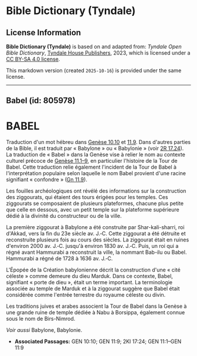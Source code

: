 # Bible Dictionary (Tyndale)

## License Information

**Bible Dictionary (Tyndale)** is based on and adapted from: _Tyndale Open Bible Dictionary_, [Tyndale House Publishers](https://tyndaleopenresources.com/), 2023, which is licensed under a [CC BY-SA 4.0 license](https://creativecommons.org/licenses/by-sa/4.0/legalcode.en).

This markdown version (created `2025-10-16`) is provided under the same license.



--------------------------------

## Babel (id: 805978)

BABEL
=====

Traduction d'un mot hébreu dans [Genèse 10\.10](https://ref.ly/Gen10:10) et [11\.9](https://ref.ly/Gen11:9). Dans d'autres parties de la Bible, il est traduit par « Babylone » ou « Babylonie » (voir [2R 17\.24](https://ref.ly/2Kgs17:24)). La traduction de « Babel » dans la Genèse vise à relier le nom au contexte culturel précoce de [Genèse 11\.1–9](https://ref.ly/Gen11:1-Gen11:9), en particulier l'histoire de la Tour de Babel. Cette traduction relie également l'incident de la Tour de Babel à l'interprétation populaire selon laquelle le nom Babel provient d'une racine signifiant « confondre » ([Gn 11\.9](https://ref.ly/Gen11:9)).

Les fouilles archéologiques ont révélé des informations sur la construction des ziggourats, qui étaient des tours érigées pour les temples. Ces ziggourats se composaient de plusieurs plateformes, chacune plus petite que celle en dessous, avec un petit temple sur la plateforme supérieure dédié à la divinité du constructeur ou de la ville.

La première ziggourat à Babylone a été construite par Shar\-kali\-sharri, roi d'Akkad, vers la fin du 23e siècle av. J.‑C. Cette ziggourat a été détruite et reconstruite plusieurs fois au cours des siècles. La ziggourat était en ruines d'environ 2000 av. J.‑C. jusqu'à environ 1830 av. J.‑C. Puis, un roi qui a régné avant Hammurabi a reconstruit la ville, la nommant Bab\-ilu ou Babel. Hammurabi a régné de 1728 à 1636 av. J.‑C.

L'Épopée de la Création babylonienne décrit la construction d'une « cité céleste » comme demeure du dieu Marduk. Dans ce contexte, Babel, signifiant « porte de dieu », était un terme important. La terminologie associée au temple de Marduk et à la ziggourat suggère que Babel était considérée comme l'entrée terrestre du royaume céleste ou divin.

Les traditions juives et arabes associent la Tour de Babel dans la Genèse à une grande ruine de temple dédiée à Nabu à Borsippa, également connue sous le nom de Birs\-Nimrod.

*Voir aussi* Babylone, Babylonie.

* **Associated Passages:** GEN 10:10; GEN 11:9; 2KI 17:24; GEN 11:1–GEN 11:9

